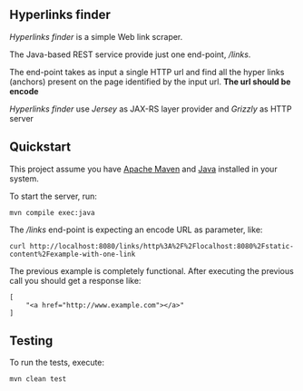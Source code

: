 ## Hyperlinks finder

*Hyperlinks finder* is a simple Web link scraper.

The Java-based REST service provide just one end-point, */links*. 

The end-point takes as input a single HTTP url and find all the hyper links (anchors) present on the page identified by the input url. **The url should be encode**

*Hyperlinks finder* use *Jersey* as JAX-RS layer provider and *Grizzly* as HTTP server

## Quickstart

This project assume you have [Apache Maven](http://maven.apache.org/) and [Java](http://www.oracle.com/technetwork/java/javase/downloads/jre8-downloads-2133155.html) installed in your system.

To start the server, run:

	mvn compile exec:java

The */links* end-point is expecting an encode URL as parameter, like:

	curl http://localhost:8080/links/http%3A%2F%2Flocalhost:8080%2Fstatic-content%2Fexample-with-one-link
	
The previous example is completely functional. After executing the previous call you should get a response like:

	[
		"<a href="http://www.example.com"></a>"
	]

## Testing

To run the tests, execute:

	mvn clean test
